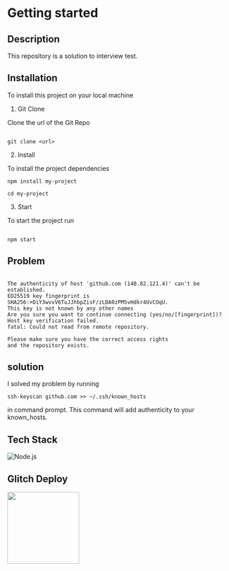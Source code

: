 # Getting started

## Description

This repository is a solution to interview test.

## Installation

To install this project on your local machine 

1. Git Clone

Clone the url of the Git Repo

```shell

git clone <url>

```

2. Install 

To install the project dependencies

```shell
npm install my-project

cd my-project

```

3. Start

To start the project run

```shell

npm start

```

## Problem

```git shell

The authenticity of host 'github.com (140.82.121.4)' can't be established.
ED25519 key fingerprint is SHA256:+DiY3wvvV6TuJJhbpZisF/zLDA0zPMSvHdkr4UvCOqU.
This key is not known by any other names
Are you sure you want to continue connecting (yes/no/[fingerprint])? Host key verification failed.
fatal: Could not read from remote repository.

Please make sure you have the correct access rights
and the repository exists.

```

## solution

I solved my problem by running

```git 
ssh-keyscan github.com >> ~/.ssh/known_hosts
```
in command prompt. This command will add authenticity to your known_hosts.


## Tech Stack

![Node.js](https://img.shields.io/badge/Node.js-34562l?style=for-the-badge&logo=Node.js&logoColor=white)

## Glitch Deploy

[<img src="https://cdn.gomix.com/2bdfb3f8-05ef-4035-a06e-2043962a3a13%2Fremix-button.svg" width="163px" />](https://glitch.com/edit/#!/import/github/masterifeanyi/interview-ecommerce-backend)
